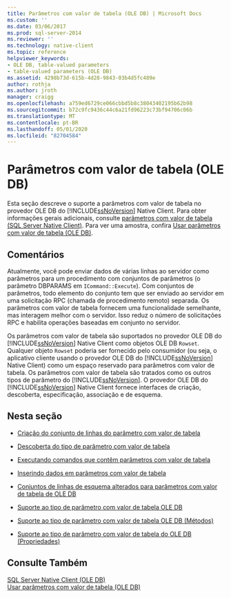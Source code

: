 ```yaml
---
title: Parâmetros com valor de tabela (OLE DB) | Microsoft Docs
ms.custom: ''
ms.date: 03/06/2017
ms.prod: sql-server-2014
ms.reviewer: ''
ms.technology: native-client
ms.topic: reference
helpviewer_keywords:
- OLE DB, table-valued parameters
- table-valued parameters (OLE DB)
ms.assetid: 4298b73d-615b-4d28-9843-03b4d5fc489e
author: rothja
ms.author: jroth
manager: craigg
ms.openlocfilehash: a759ed6729ce066cbbd5b8c38043402195b62b98
ms.sourcegitcommit: b72c9fc9436c44c6a21fd96223c73bf94706c06b
ms.translationtype: MT
ms.contentlocale: pt-BR
ms.lasthandoff: 05/01/2020
ms.locfileid: "82704584"
---
```

# <a name="table-valued-parameters-ole-db"></a>Parâmetros com valor de tabela (OLE DB)
  Esta seção descreve o suporte a parâmetros com valor de tabela no provedor OLE DB do [!INCLUDE[ssNoVersion](../../includes/ssnoversion-md.md)] Native Client. Para obter informações gerais adicionais, consulte [parâmetros com valor de tabela &#40;SQL Server Native Client&#41;](../native-client/features/table-valued-parameters-sql-server-native-client.md). Para ver uma amostra, confira [Usar parâmetros com valor de tabela &#40;OLE DB&#41;](../native-client-ole-db-how-to/use-table-valued-parameters-ole-db.md).  
  
## <a name="remarks"></a>Comentários  
 Atualmente, você pode enviar dados de várias linhas ao servidor como parâmetros para um procedimento com conjuntos de parâmetros (o parâmetro DBPARAMS em `ICommand::Execute`). Com conjuntos de parâmetros, todo elemento do conjunto tem que ser enviado ao servidor em uma solicitação RPC (chamada de procedimento remoto) separada. Os parâmetros com valor de tabela fornecem uma funcionalidade semelhante, mas interagem melhor com o servidor. Isso reduz o número de solicitações RPC e habilita operações baseadas em conjunto no servidor.  
  
 Os parâmetros com valor de tabela são suportados no provedor OLE DB do [!INCLUDE[ssNoVersion](../../includes/ssnoversion-md.md)] Native Client como objetos OLE DB `Rowset`. Qualquer objeto `Rowset` poderia ser fornecido pelo consumidor (ou seja, o aplicativo cliente usando o provedor OLE DB do [!INCLUDE[ssNoVersion](../../includes/ssnoversion-md.md)] Native Client) como um espaço reservado para parâmetros com valor de tabela. Os parâmetros com valor de tabela são tratados como os outros tipos de parâmetro do [!INCLUDE[ssNoVersion](../../includes/ssnoversion-md.md)]. O provedor OLE DB do [!INCLUDE[ssNoVersion](../../includes/ssnoversion-md.md)] Native Client fornece interfaces de criação, descoberta, especificação, associação e de esquema.  
  
## <a name="in-this-section"></a>Nesta seção  
  
-   [Criação do conjunto de linhas do parâmetro com valor de tabela](table-valued-parameter-rowset-creation.md)  
  
-   [Descoberta do tipo de parâmetro com valor de tabela](../../database-engine/dev-guide/table-valued-parameter-type-discovery.md)  
  
-   [Executando comandos que contêm parâmetros com valor de tabela](executing-commands-containing-table-valued-parameters.md)  
  
-   [Inserindo dados em parâmetros com valor de tabela](inserting-data-into-table-valued-parameters.md)  
  
-   [Conjuntos de linhas de esquema alterados para parâmetros com valor de tabela de OLE DB](schema-rowsets-changed-for-ole-db-table-valued-parameters.md)  
  
-   [Suporte ao tipo de parâmetro com valor de tabela OLE DB](ole-db-table-valued-parameter-type-support.md)  
  
-   [Suporte ao tipo de parâmetro com valor de tabela OLE DB &#40;Métodos&#41;](ole-db-table-valued-parameter-type-support-methods.md)  
  
-   [Suporte ao tipo de parâmetro com valor de tabela do OLE DB &#40;Propriedades&#41;](ole-db-table-valued-parameter-type-support-properties.md)  
  
## <a name="see-also"></a>Consulte Também  
 [SQL Server Native Client &#40;OLE DB&#41;](../native-client/ole-db/sql-server-native-client-ole-db.md)   
 [Usar parâmetros com valor de tabela &#40;OLE DB&#41;](../native-client-ole-db-how-to/use-table-valued-parameters-ole-db.md)  
  
  
